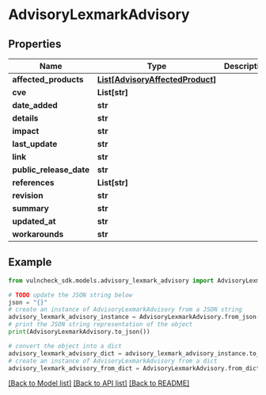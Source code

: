 # AdvisoryLexmarkAdvisory


## Properties

Name | Type | Description | Notes
------------ | ------------- | ------------- | -------------
**affected_products** | [**List[AdvisoryAffectedProduct]**](AdvisoryAffectedProduct.md) |  | [optional] 
**cve** | **List[str]** |  | [optional] 
**date_added** | **str** |  | [optional] 
**details** | **str** |  | [optional] 
**impact** | **str** |  | [optional] 
**last_update** | **str** |  | [optional] 
**link** | **str** |  | [optional] 
**public_release_date** | **str** |  | [optional] 
**references** | **List[str]** |  | [optional] 
**revision** | **str** |  | [optional] 
**summary** | **str** |  | [optional] 
**updated_at** | **str** |  | [optional] 
**workarounds** | **str** |  | [optional] 

## Example

```python
from vulncheck_sdk.models.advisory_lexmark_advisory import AdvisoryLexmarkAdvisory

# TODO update the JSON string below
json = "{}"
# create an instance of AdvisoryLexmarkAdvisory from a JSON string
advisory_lexmark_advisory_instance = AdvisoryLexmarkAdvisory.from_json(json)
# print the JSON string representation of the object
print(AdvisoryLexmarkAdvisory.to_json())

# convert the object into a dict
advisory_lexmark_advisory_dict = advisory_lexmark_advisory_instance.to_dict()
# create an instance of AdvisoryLexmarkAdvisory from a dict
advisory_lexmark_advisory_from_dict = AdvisoryLexmarkAdvisory.from_dict(advisory_lexmark_advisory_dict)
```
[[Back to Model list]](../README.md#documentation-for-models) [[Back to API list]](../README.md#documentation-for-api-endpoints) [[Back to README]](../README.md)


